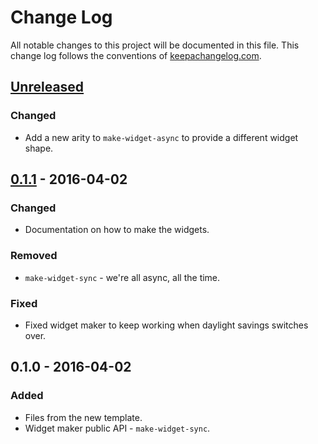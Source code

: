 # Change Log
All notable changes to this project will be documented in this file. This change log follows the conventions of [keepachangelog.com](http://keepachangelog.com/).

## [Unreleased]
### Changed
- Add a new arity to `make-widget-async` to provide a different widget shape.

## [0.1.1] - 2016-04-02
### Changed
- Documentation on how to make the widgets.

### Removed
- `make-widget-sync` - we're all async, all the time.

### Fixed
- Fixed widget maker to keep working when daylight savings switches over.

## 0.1.0 - 2016-04-02
### Added
- Files from the new template.
- Widget maker public API - `make-widget-sync`.

[Unreleased]: https://github.com/your-name/server-test/compare/0.1.1...HEAD
[0.1.1]: https://github.com/your-name/server-test/compare/0.1.0...0.1.1

